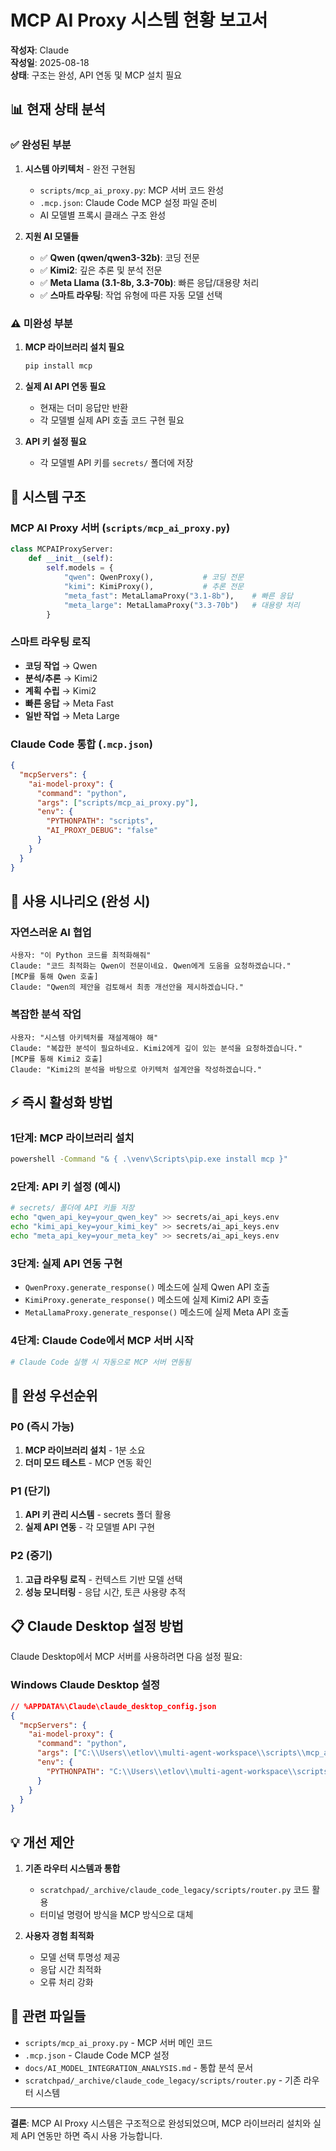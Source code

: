# MCP AI Proxy 시스템 현황 보고서

**작성자**: Claude  
**작성일**: 2025-08-18  
**상태**: 구조는 완성, API 연동 및 MCP 설치 필요

## 📊 현재 상태 분석

### ✅ 완성된 부분
1. **시스템 아키텍처** - 완전 구현됨
   - `scripts/mcp_ai_proxy.py`: MCP 서버 코드 완성
   - `.mcp.json`: Claude Code MCP 설정 파일 준비
   - AI 모델별 프록시 클래스 구조 완성

2. **지원 AI 모델들**
   - ✅ **Qwen (qwen/qwen3-32b)**: 코딩 전문
   - ✅ **Kimi2**: 깊은 추론 및 분석 전문  
   - ✅ **Meta Llama (3.1-8b, 3.3-70b)**: 빠른 응답/대용량 처리
   - ✅ **스마트 라우팅**: 작업 유형에 따른 자동 모델 선택

### ⚠️ 미완성 부분
1. **MCP 라이브러리 설치 필요**
   ```bash
   pip install mcp
   ```

2. **실제 AI API 연동 필요**
   - 현재는 더미 응답만 반환
   - 각 모델별 실제 API 호출 코드 구현 필요

3. **API 키 설정 필요**
   - 각 모델별 API 키를 `secrets/` 폴더에 저장

## 🔧 시스템 구조

### MCP AI Proxy 서버 (`scripts/mcp_ai_proxy.py`)
```python
class MCPAIProxyServer:
    def __init__(self):
        self.models = {
            "qwen": QwenProxy(),           # 코딩 전문
            "kimi": KimiProxy(),           # 추론 전문  
            "meta_fast": MetaLlamaProxy("3.1-8b"),    # 빠른 응답
            "meta_large": MetaLlamaProxy("3.3-70b")   # 대용량 처리
        }
```

### 스마트 라우팅 로직
- **코딩 작업** → Qwen
- **분석/추론** → Kimi2
- **계획 수립** → Kimi2  
- **빠른 응답** → Meta Fast
- **일반 작업** → Meta Large

### Claude Code 통합 (`.mcp.json`)
```json
{
  "mcpServers": {
    "ai-model-proxy": {
      "command": "python",
      "args": ["scripts/mcp_ai_proxy.py"],
      "env": {
        "PYTHONPATH": "scripts",
        "AI_PROXY_DEBUG": "false"
      }
    }
  }
}
```

## 🚀 사용 시나리오 (완성 시)

### 자연스러운 AI 협업
```
사용자: "이 Python 코드를 최적화해줘"
Claude: "코드 최적화는 Qwen이 전문이네요. Qwen에게 도움을 요청하겠습니다."
[MCP를 통해 Qwen 호출]
Claude: "Qwen의 제안을 검토해서 최종 개선안을 제시하겠습니다."
```

### 복잡한 분석 작업
```  
사용자: "시스템 아키텍처를 재설계해야 해"
Claude: "복잡한 분석이 필요하네요. Kimi2에게 깊이 있는 분석을 요청하겠습니다."
[MCP를 통해 Kimi2 호출]
Claude: "Kimi2의 분석을 바탕으로 아키텍처 설계안을 작성하겠습니다."
```

## ⚡ 즉시 활성화 방법

### 1단계: MCP 라이브러리 설치
```bash
powershell -Command "& { .\venv\Scripts\pip.exe install mcp }"
```

### 2단계: API 키 설정 (예시)
```bash
# secrets/ 폴더에 API 키들 저장
echo "qwen_api_key=your_qwen_key" >> secrets/ai_api_keys.env
echo "kimi_api_key=your_kimi_key" >> secrets/ai_api_keys.env  
echo "meta_api_key=your_meta_key" >> secrets/ai_api_keys.env
```

### 3단계: 실제 API 연동 구현
- `QwenProxy.generate_response()` 메소드에 실제 Qwen API 호출
- `KimiProxy.generate_response()` 메소드에 실제 Kimi2 API 호출
- `MetaLlamaProxy.generate_response()` 메소드에 실제 Meta API 호출

### 4단계: Claude Code에서 MCP 서버 시작
```bash
# Claude Code 실행 시 자동으로 MCP 서버 연동됨
```

## 🎯 완성 우선순위

### P0 (즉시 가능)
1. **MCP 라이브러리 설치** - 1분 소요
2. **더미 모드 테스트** - MCP 연동 확인

### P1 (단기)  
1. **API 키 관리 시스템** - secrets 폴더 활용
2. **실제 API 연동** - 각 모델별 API 구현

### P2 (중기)
1. **고급 라우팅 로직** - 컨텍스트 기반 모델 선택
2. **성능 모니터링** - 응답 시간, 토큰 사용량 추적

## 📋 Claude Desktop 설정 방법

Claude Desktop에서 MCP 서버를 사용하려면 다음 설정 필요:

### Windows Claude Desktop 설정
```json
// %APPDATA%\Claude\claude_desktop_config.json
{
  "mcpServers": {
    "ai-model-proxy": {
      "command": "python",
      "args": ["C:\\Users\\etlov\\multi-agent-workspace\\scripts\\mcp_ai_proxy.py"],
      "env": {
        "PYTHONPATH": "C:\\Users\\etlov\\multi-agent-workspace\\scripts"
      }
    }
  }
}
```

## 💡 개선 제안

1. **기존 라우터 시스템과 통합**
   - `scratchpad/_archive/claude_code_legacy/scripts/router.py` 코드 활용
   - 터미널 명령어 방식을 MCP 방식으로 대체

2. **사용자 경험 최적화**
   - 모델 선택 투명성 제공
   - 응답 시간 최적화
   - 오류 처리 강화

## 🔗 관련 파일들

- `scripts/mcp_ai_proxy.py` - MCP 서버 메인 코드
- `.mcp.json` - Claude Code MCP 설정
- `docs/AI_MODEL_INTEGRATION_ANALYSIS.md` - 통합 분석 문서
- `scratchpad/_archive/claude_code_legacy/scripts/router.py` - 기존 라우터 시스템

---

**결론**: MCP AI Proxy 시스템은 구조적으로 완성되었으며, MCP 라이브러리 설치와 실제 API 연동만 하면 즉시 사용 가능합니다.